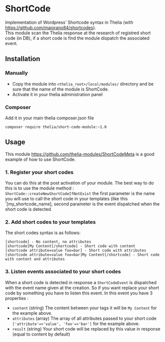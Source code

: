 # ShortCode

Implementation of Wordpress' Shortcode syntax in Thelia (with https://github.com/maiorano84/shortcodes).  
This module scan the Thelia response at the research of registred short code (in DB),
 if a short code is find the module dispatch the associated event. 

## Installation

### Manually

* Copy the module into ```<thelia_root>/local/modules/``` directory and be sure that the name of the module is ShortCode.
* Activate it in your thelia administration panel

### Composer

Add it in your main thelia composer.json file

```
composer require thelia/short-code-module:~1.0
```

## Usage

This module https://github.com/thelia-modules/ShortCodeMeta is a good example of how to use ShortCode.

### 1. Register your short codes 
 You can do this at the post activation of your module. The best way to do this is to use the module method :  `ShortCode::createNewShortCodeIfNotExist`
 the first parameter is the name you will use to call the short code in your templates (like this `[my_shortcode_name], second parameter is the event dispatched when the short code is detected.
 
### 2. Add short codes to your templates  
 The short codes syntax is as follows: 
 ```
 [shortcode] - No content, no attributes   
 [shortcode]My Content[/shortcode] - Short code with content  
 [shortcode attribute=value foo=bar] - Short code with attributes  
 [shortcode attribute=value foo=bar]My Content[/shortcode] - Short code with content and attributes  
 ``` 
 
### 3. Listen events associated to your short codes
 When a short code is detected in response a `ShortCodeEvent` is dispatched with the event name given at the creation.
 So if you want replace your short code by something you have to listen this event.
 In this event you have 3 properties :
 - `content` (string) The content between your tags it will be `My Content` for the example above.
 - `attributes` (array) The array of all attributes passed to your short code `['attribute'=>'value', 'foo'=>'bar']` for the example above.
 - `result` (string) Your short code will be replaced by this value in response (equal to content by default)
